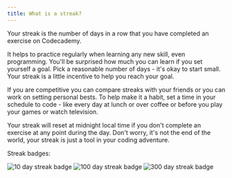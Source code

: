 ```yaml
---
title: What is a streak?
---
```


Your streak is the number of days in a row that you have completed an exercise on Codecademy.

It helps to practice regularly when learning any new skill, even programming. You'll be surprised how much you can learn if you set yourself a goal. Pick a reasonable number of days - it's okay to start small. Your streak is a little incentive to help you reach your goal.

If you are competitive you can compare streaks with your friends or you can work on setting personal bests. To help make it a habit, set a time in your schedule to code - like every day at lunch or over coffee or before you play your games or watch television.

Your streak will reset at midnight local time if you don't complete an exercise at any point during the day. Don't worry, it's not the end of the world, your streak is just a tool in your coding adventure.

Streak badges: 

![10 day streak badge](/img/what-is-a-streak-badge-10-day.png)
![100 day streak badge](/img/what-is-a-streak-badge-100-day.png)
![300 day streak badge](/img/what-is-a-streak-badge-300-day.png)
